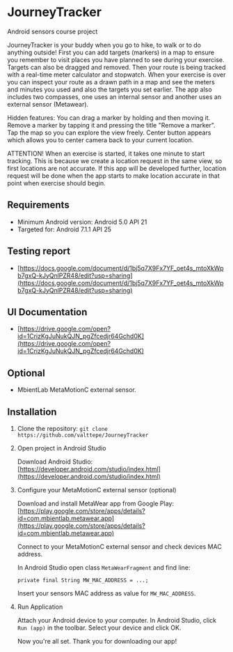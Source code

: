 # JourneyTracker
Android sensors course project

JourneyTracker is your buddy when you go to hike, to walk or to do anything outside! First you can add targets (markers) in a map to ensure you remember to visit places you have planned to see during your exercise. Targets can also be dragged and removed. Then your route is being tracked with a real-time meter calculator and stopwatch. When your exercise is over you can inspect your route as a drawn path in a map and see the meters and minutes you used and also the targets you set earlier. The app also includes two compasses, one uses an internal sensor and another uses an external sensor (Metawear).

Hidden features: You can drag a marker by holding and then moving it. Remove a marker by tapping it and pressing the title "Remove a marker". Tap the map so you can explore the view freely. Center button appears which allows you to center camera back to your current location. 

ATTENTION! When an exercise is started, it takes one minute to start tracking. This is because we create a location request in the same view, so first locations are not accurate. If this app will be developed further, location request will be done when the app starts to make location accurate in that point when exercise should begin.



## Requirements
- Minimum Android version: Android 5.0 API 21
- Targeted for: Android 7.1.1 API 25

## Testing report
- [https://docs.google.com/document/d/1bj5q7X9Fx7YF_oet4s_mtoXkWpb7gxQ-kJyQnlPZR48/edit?usp=sharing](https://docs.google.com/document/d/1bj5q7X9Fx7YF_oet4s_mtoXkWpb7gxQ-kJyQnlPZR48/edit?usp=sharing)

## UI Documentation
- [https://drive.google.com/open?id=1CrizKgJuNukQJN_pgZfcedjr64Gchd0K](https://drive.google.com/open?id=1CrizKgJuNukQJN_pgZfcedjr64Gchd0K)

## Optional
- MbientLab MetaMotionC external sensor.

## Installation
1. Clone the repository:
```git clone https://github.com/valttepe/JourneyTracker```

2. Open project in Android Studio

   Download Android Studio: [https://developer.android.com/studio/index.html](https://developer.android.com/studio/index.html)

3. Configure your MetaMotionC external sensor (optional)

   Download and install MetaWear app from Google Play:
[https://play.google.com/store/apps/details?id=com.mbientlab.metawear.app](https://play.google.com/store/apps/details?id=com.mbientlab.metawear.app)

   Connect to your MetaMotionC external sensor and check devices MAC address.

   In Android Studio open class `MetaWearFragment` and find line: 

   `private final String MW_MAC_ADDRESS = ...;` 

   Insert your sensors MAC address as value for `MW_MAC_ADDRESS`.

5. Run Application

   Attach your Android device to your computer. In Android Studio, click `Run (app)` in the toolbar. Select your device and click OK.

   Now you're all set. Thank you for downloading our app!
